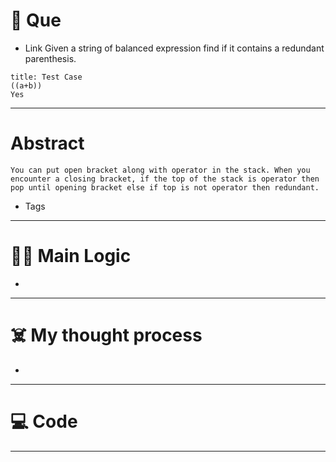 # 🧩 Que
- Link
Given a string of balanced expression find if it contains a redundant parenthesis.  
```ad-question
title: Test Case
((a+b))
Yes
```

---
# Abstract
```ad-abstract
You can put open bracket along with operator in the stack. When you encounter a closing bracket, if the top of the stack is operator then pop until opening bracket else if top is not operator then redundant.
```

- Tags 
--- 
# 🕵️‍♂️ Main Logic
- 

---
# ☠️ My thought process
- 
---

# 💻 Code

---
